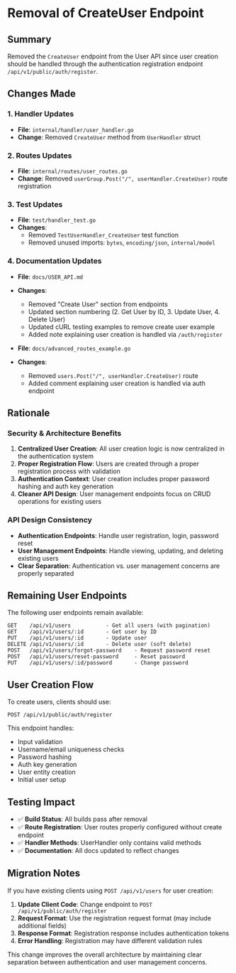 # Removal of CreateUser Endpoint

## Summary
Removed the `CreateUser` endpoint from the User API since user creation should be handled through the authentication registration endpoint `/api/v1/public/auth/register`.

## Changes Made

### 1. Handler Updates
- **File**: `internal/handler/user_handler.go`
- **Change**: Removed `CreateUser` method from `UserHandler` struct

### 2. Routes Updates  
- **File**: `internal/routes/user_routes.go`
- **Change**: Removed `userGroup.Post("/", userHandler.CreateUser)` route registration

### 3. Test Updates
- **File**: `test/handler_test.go`
- **Changes**:
  - Removed `TestUserHandler_CreateUser` test function
  - Removed unused imports: `bytes`, `encoding/json`, `internal/model`

### 4. Documentation Updates
- **File**: `docs/USER_API.md`
- **Changes**:
  - Removed "Create User" section from endpoints
  - Updated section numbering (2. Get User by ID, 3. Update User, 4. Delete User)
  - Updated cURL testing examples to remove create user example
  - Added note explaining user creation is handled via `/auth/register`

- **File**: `docs/advanced_routes_example.go`
- **Changes**:
  - Removed `users.Post("/", userHandler.CreateUser)` route
  - Added comment explaining user creation is handled via auth endpoint

## Rationale

### Security & Architecture Benefits
1. **Centralized User Creation**: All user creation logic is now centralized in the authentication system
2. **Proper Registration Flow**: Users are created through a proper registration process with validation
3. **Authentication Context**: User creation includes proper password hashing and auth key generation
4. **Cleaner API Design**: User management endpoints focus on CRUD operations for existing users

### API Design Consistency
- **Authentication Endpoints**: Handle user registration, login, password reset
- **User Management Endpoints**: Handle viewing, updating, and deleting existing users
- **Clear Separation**: Authentication vs. user management concerns are properly separated

## Remaining User Endpoints

The following user endpoints remain available:

```
GET    /api/v1/users           - Get all users (with pagination)
GET    /api/v1/users/:id       - Get user by ID  
PUT    /api/v1/users/:id       - Update user
DELETE /api/v1/users/:id       - Delete user (soft delete)
POST   /api/v1/users/forgot-password    - Request password reset
POST   /api/v1/users/reset-password     - Reset password  
PUT    /api/v1/users/:id/password       - Change password
```

## User Creation Flow

To create users, clients should use:

```
POST /api/v1/public/auth/register
```

This endpoint handles:
- Input validation
- Username/email uniqueness checks
- Password hashing
- Auth key generation
- User entity creation
- Initial user setup

## Testing Impact

- ✅ **Build Status**: All builds pass after removal
- ✅ **Route Registration**: User routes properly configured without create endpoint
- ✅ **Handler Methods**: UserHandler only contains valid methods
- ✅ **Documentation**: All docs updated to reflect changes

## Migration Notes

If you have existing clients using `POST /api/v1/users` for user creation:

1. **Update Client Code**: Change endpoint to `POST /api/v1/public/auth/register`
2. **Request Format**: Use the registration request format (may include additional fields)
3. **Response Format**: Registration response includes authentication tokens
4. **Error Handling**: Registration may have different validation rules

This change improves the overall architecture by maintaining clear separation between authentication and user management concerns.

